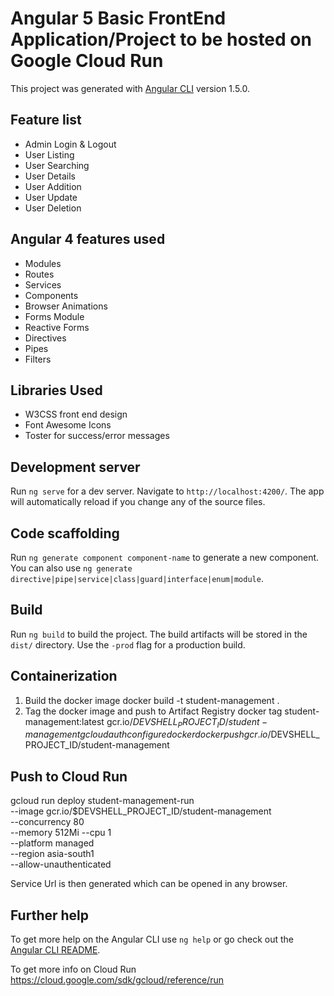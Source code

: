 # Angular 5 Basic FrontEnd Application/Project to be hosted on Google Cloud Run

This project was generated with [Angular CLI](https://github.com/angular/angular-cli) version 1.5.0.

## Feature list

 * Admin Login & Logout
 * User Listing
 * User Searching
 * User Details
 * User Addition
 * User Update
 * User Deletion


## Angular 4 features used

 * Modules
 * Routes
 * Services
 * Components
 * Browser Animations
 * Forms Module
 * Reactive Forms
 * Directives
 * Pipes
 * Filters
 

## Libraries Used

 * W3CSS front end design
 * Font Awesome Icons
 * Toster for success/error messages


## Development server

Run `ng serve` for a dev server. Navigate to `http://localhost:4200/`. The app will automatically reload if you change any of the source files.

## Code scaffolding

Run `ng generate component component-name` to generate a new component. You can also use `ng generate directive|pipe|service|class|guard|interface|enum|module`.

## Build

Run `ng build` to build the project. The build artifacts will be stored in the `dist/` directory. Use the `-prod` flag for a production build.


## Containerization
1. Build the docker image
docker build -t student-management .
2. Tag the docker image and push to Artifact Registry
docker tag student-management:latest gcr.io/$DEVSHELL_PROJECT_ID/student-management
gcloud auth configure docker
docker push gcr.io/$DEVSHELL_PROJECT_ID/student-management

## Push to Cloud Run
gcloud run deploy student-management-run \
--image gcr.io/$DEVSHELL_PROJECT_ID/student-management \
--concurrency 80 \
--memory 512Mi --cpu 1 \
--platform managed \
--region asia-south1 \
--allow-unauthenticated

Service Url is then generated which can be opened in any browser.

## Further help

To get more help on the Angular CLI use `ng help` or go check out the [Angular CLI README](https://github.com/angular/angular-cli/blob/master/README.md).

To get more info on Cloud Run https://cloud.google.com/sdk/gcloud/reference/run

